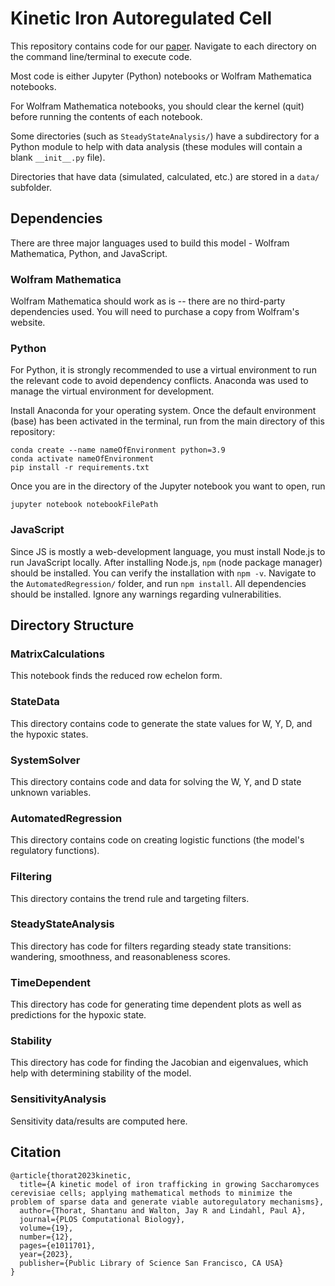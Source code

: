 # Kinetic Iron Autoregulated Cell


This repository contains code for our [paper](https://doi.org/10.1371/journal.pcbi.1011701). Navigate to each directory on the command line/terminal to execute code.

Most code is either Jupyter (Python) notebooks or Wolfram Mathematica notebooks. 

For Wolfram Mathematica notebooks, you should clear the kernel (quit) before running the contents of each notebook.

Some directories (such as `SteadyStateAnalysis/`) have a subdirectory for a Python module to help with data analysis (these modules will contain a blank `__init__.py` file).

Directories that have data (simulated, calculated, etc.) are stored in a `data/` subfolder. 

## Dependencies

There are three major languages used to build this model - Wolfram Mathematica, Python, and JavaScript. 

### Wolfram Mathematica
Wolfram Mathematica should work as is -- there are no third-party dependencies used. You will need to purchase a copy from Wolfram's website. 

### Python
For Python, it is strongly recommended to use a virtual environment to run the relevant code to avoid dependency conflicts. Anaconda was used to manage the virtual environment for development.

Install Anaconda for your operating system. Once the default environment (base) has been activated in the terminal, run from the main directory of this repository:
```
conda create --name nameOfEnvironment python=3.9
conda activate nameOfEnvironment
pip install -r requirements.txt
```
Once you are in the directory of the Jupyter notebook you want to open, run
```
jupyter notebook notebookFilePath
``` 

### JavaScript

Since JS is mostly a web-development language, you must install Node.js to run JavaScript locally. After installing Node.js, `npm` (node package manager) should be installed. 
You can verify the installation with `npm -v`. 
Navigate to the `AutomatedRegression/` folder, and run `npm install`. All dependencies should be installed. Ignore any warnings regarding vulnerabilities. 

## Directory Structure

### MatrixCalculations

This notebook finds the reduced row echelon form.

### StateData

This directory contains code to generate the state values for W, Y, D, and the hypoxic states.

### SystemSolver

This directory contains code and data for solving the W, Y, and D state unknown variables.

### AutomatedRegression

This directory contains code on creating logistic functions (the model's regulatory functions).

### Filtering

This directory contains the trend rule and targeting filters. 

### SteadyStateAnalysis

This directory has code for filters regarding steady state transitions: wandering, smoothness, and reasonableness scores. 

### TimeDependent

This directory has code for generating time dependent plots as well as predictions for the hypoxic state. 

### Stability

This directory has code for finding the Jacobian and eigenvalues, which help with determining stability of the model. 

### SensitivityAnalysis

Sensitivity data/results are computed here. 

## Citation
```
@article{thorat2023kinetic,
  title={A kinetic model of iron trafficking in growing Saccharomyces cerevisiae cells; applying mathematical methods to minimize the problem of sparse data and generate viable autoregulatory mechanisms},
  author={Thorat, Shantanu and Walton, Jay R and Lindahl, Paul A},
  journal={PLOS Computational Biology},
  volume={19},
  number={12},
  pages={e1011701},
  year={2023},
  publisher={Public Library of Science San Francisco, CA USA}
}
```
